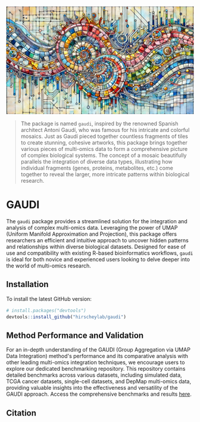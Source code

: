 
![](gaudi_img.png)

> The package is named `gaudi`, inspired by the renowned Spanish architect Antoni Gaudí, who was famous for his intricate and colorful mosaics. Just as Gaudí pieced together countless fragments of tiles to create stunning, cohesive artworks, this package brings together various pieces of multi-omics data to form a comprehensive picture of complex biological systems. The concept of a mosaic beautifully parallels the integration of diverse data types, illustrating how individual fragments (genes, proteins, metabolites, etc.) come together to reveal the larger, more intricate patterns within biological research.

# GAUDI

The `gaudi` package provides a streamlined solution for the integration and analysis of complex multi-omics data. Leveraging the power of UMAP (Uniform Manifold Approximation and Projection), this package offers researchers an efficient and intuitive approach to uncover hidden patterns and relationships within diverse biological datasets. Designed for ease of use and compatibility with existing R-based bioinformatics workflows, `gaudi` is ideal for both novice and experienced users looking to delve deeper into the world of multi-omics research.  

## Installation

To install the latest GitHub version:

``` r
# install.packages("devtools")
devtools::install_github("hirscheylab/gaudi")
```

## Method Performance and Validation

For an in-depth understanding of the GAUDI (Group Aggregation via UMAP Data Integration) method's performance and its comparative analysis with other leading multi-omics integration techniques, we encourage users to explore our dedicated benchmarking repository. This repository contains detailed benchmarks across various datasets, including simulated data, TCGA cancer datasets, single-cell datasets, and DepMap multi-omics data, providing valuable insights into the effectiveness and versatility of the GAUDI approach. Access the comprehensive benchmarks and results [here](https://github.com/hirscheylab/umap_multiomics_integration).

## Citation
